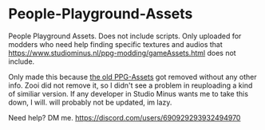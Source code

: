 # People-Playground-Assets
People Playground Assets. Does not include scripts. Only uploaded for modders who need help finding specific textures and audios that https://www.studiominus.nl/ppg-modding/gameAssets.html does not include.

Only made this because [the old PPG-Assets](https://github.com/awaheart/ppg-assets) got removed without any other info. Zooi did not remove it, so I didn't see a problem in reuploading a kind of similiar version.
If any developer in Studio Minus wants me to take this down, I will.
will probably not be updated, im lazy.

Need help? DM me.
https://discord.com/users/690929293932494970
